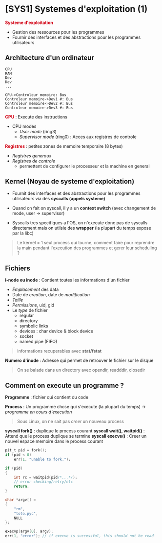 [SYS1] Systemes d'exploitation (1)
===

<span style="color:#d10014">**Systeme d'exploitation**</span>
- Gestion des ressources pour les programmes
- Fournir des interfaces et des abstractions pour les programmes utilisateurs

## Architecture d'un ordinateur

```
CPU
RAM
Dev
Dev
...
```


```sequence
CPU->Controleur memoire: Bus 
Controleur memoire->Dev1 #: Bus
Controleur memoire->Dev2 #: Bus
Controleur memoire->Dev3 #: Bus
```


<span style="color:#d10014">**CPU**</span> : Execute des instructions
- CPU modes
    - *User mode* (ring3)
    - *Supervisor mode* (ring0) : Acces aux registres de controle

<span style="color:#d10014">**Registres**</span> : petites zones de memoire temporaire (8 bytes)
- *Registres generaux*
- *Registres de controle*
    - permettent de configurer le processeur et la machine en general

## Kernel (Noyau de systeme d'exploitation)
- Fournit des interfaces et des abstractions pour les programmes utilisateurs via des **syscalls (appels systeme)**

- Quand on fait on syscall, il y a un **context switch** (avec changement de mode, user -> supervisor)

- Syscalls tres specifiques a l'OS, on n'execute donc pas de syscalls directement mais on utilsie des **wrapper** (la plupart du temps expose par la libc) 

> Le kernel = 1 seul process qui tourne, comment faire pour reprendre la main pendant l'execution des programmes et gerer leur scheduling ?

## Fichiers

**i-node ou inode** : Contient toutes les informations d'un fichier
- *Emplacement* des data
- Date de *creation*, date de *modification*
- *Taille*
- *Permissions*, uid, gid
- Le *type* de fichier
    - regular
    - directory
    - symbolic links
    - devices : char device & block device
    - socket
    - named pipe (FIFO)

> Informations recuperables avec **stat/fstat**

**Numero d'inode** : Adresse qui permet de retrouver le fichier sur le disque

> On se balade dans un directory avec opendir, readddir, closedir

## Comment on execute un programme ?

**Programme** : fichier qui contient du code

**Process** : Un programme chose qui s'execute (la plupart du temps) -> *programme en cours d'execution*

> Sous Linux, on ne sait pas *creer* un nouveau process

**syscall fork()** : duplique le process courant
**syscall wait(), waitpid()** : Attend que le process duplique se termine
**syscall execve()** : Creer un nouvel espace memoire dans le process courant

```c 
pit_t pid = fork();
if (pid < 0)
    err(1, "unable to fork.");

if (pid)
{
    int rc = waitpid(pid/*...*/);
    // error checking/retry/etc
    return;
}

char *argv[] = 
{
    "rm",
    "toto.pyc",
    NULL
};

execvp(argv[0], argv);
err(1, "error"); // if execve is successful, this should not be read
```